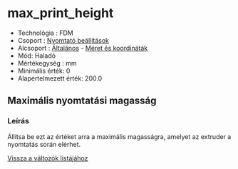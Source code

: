# max\_print\_height

* Technológia :  FDM
* Csoport :  [Nyomtató beállítások](../../konfig/printer_settings.md)
* Alcsoport : [Általános](../../konfig/printer_settings.md#általános) - [Méret és koordináták](../../konfig/printer_settings.md#méretéskoordináták)
* Mód: Haladó
* Mértékegység : mm
* Minimális érték: 0
* Alapértelmezett érték: 200.0

## Maximális nyomtatási magasság

### Leírás

Állítsa be ezt az értéket arra a maximális magasságra, amelyet az extruder a nyomtatás során elérhet.

[Vissza a változók listájához](/)

